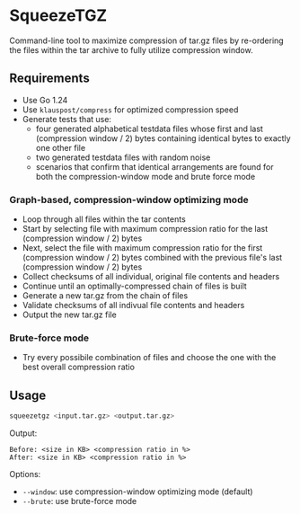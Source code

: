 # SqueezeTGZ

Command-line tool to maximize compression of tar.gz files by re-ordering the files within the tar archive to fully utilize compression window.

## Requirements

* Use Go 1.24
* Use `klauspost/compress` for optimized compression speed
* Generate tests that use:
  * four generated alphabetical testdata files whose first and last (compression window / 2) bytes containing identical bytes to exactly one other file
  * two generated testdata files with random noise
  * scenarios that confirm that identical arrangements are found for both the compression-window mode and brute force mode

### Graph-based, compression-window optimizing mode

* Loop through all files within the tar contents
* Start by selecting file with maximum compression ratio for the last (compression window / 2) bytes
* Next, select the file with maximum compression ratio for the first (compression window / 2) bytes combined with the previous file's last (compression window / 2) bytes
* Collect checksums of all individual, original file contents and headers
* Continue until an optimally-compressed chain of files is built
* Generate a new tar.gz from the chain of files
* Validate checksums of all indivual file contents and headers
* Output the new tar.gz file

### Brute-force mode

* Try every possibile combination of files and choose the one with the best overall compression ratio

## Usage

```sh
squeezetgz <input.tar.gz> <output.tar.gz>
```

Output:

```text
Before: <size in KB> <compression ratio in %>
After: <size in KB> <compression ratio in %>
```

Options:

* `--window`: use compression-window optimizing mode (default)
* `--brute`: use brute-force mode
